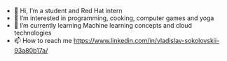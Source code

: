 - 👋 Hi, I’m a student and Red Hat intern
- 👀 I’m interested in programming, cooking, computer games and yoga
- 🌱 I’m currently learning Machine learning concepts and cloud technologies
- 📫 How to reach me https://www.linkedin.com/in/vladislav-sokolovskii-93a80b17a/

<!---
vsokolov00/vsokolov00 is a ✨ special ✨ repository because its `README.md` (this file) appears on your GitHub profile.
You can click the Preview link to take a look at your changes.
--->
